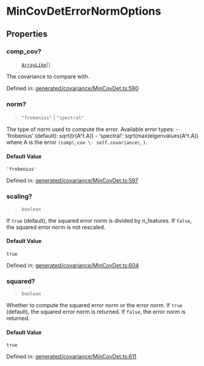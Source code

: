 # MinCovDetErrorNormOptions

## Properties

### comp\_cov?

> [`ArrayLike`](../types/ArrayLike.md)[]

The covariance to compare with.

Defined in:  [generated/covariance/MinCovDet.ts:590](https://github.com/transitive-bullshit/scikit-learn-ts/blob/92ab806/packages/sklearn/src/generated/covariance/MinCovDet.ts#L590)

### norm?

> `"frobenius"` \| `"spectral"`

The type of norm used to compute the error. Available error types: - ‘frobenius’ (default): sqrt(tr(A^t.A)) - ‘spectral’: sqrt(max(eigenvalues(A^t.A)) where A is the error `(comp\_cov \- self.covariance\_)`.

#### Default Value

`'frobenius'`

Defined in:  [generated/covariance/MinCovDet.ts:597](https://github.com/transitive-bullshit/scikit-learn-ts/blob/92ab806/packages/sklearn/src/generated/covariance/MinCovDet.ts#L597)

### scaling?

> `boolean`

If `true` (default), the squared error norm is divided by n\_features. If `false`, the squared error norm is not rescaled.

#### Default Value

`true`

Defined in:  [generated/covariance/MinCovDet.ts:604](https://github.com/transitive-bullshit/scikit-learn-ts/blob/92ab806/packages/sklearn/src/generated/covariance/MinCovDet.ts#L604)

### squared?

> `boolean`

Whether to compute the squared error norm or the error norm. If `true` (default), the squared error norm is returned. If `false`, the error norm is returned.

#### Default Value

`true`

Defined in:  [generated/covariance/MinCovDet.ts:611](https://github.com/transitive-bullshit/scikit-learn-ts/blob/92ab806/packages/sklearn/src/generated/covariance/MinCovDet.ts#L611)
